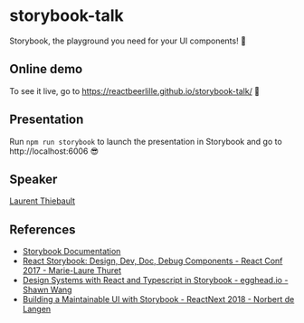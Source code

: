 # storybook-talk

Storybook, the playground you need for your UI components! 🎨

## Online demo

To see it live, go to https://reactbeerlille.github.io/storybook-talk/ 🎉

## Presentation

Run `npm run storybook` to launch the presentation in Storybook and go to http://localhost:6006 😎

## Speaker

[Laurent Thiebault](https://github.com/lauthieb)

## References

* [Storybook Documentation](https://storybook.js.org/docs/basics/introduction/)
* [React Storybook: Design, Dev, Doc, Debug Components - React Conf 2017 - Marie-Laure Thuret](https://www.youtube.com/watch?v=PF0Vi-iIyoo)
* [Design Systems with React and Typescript in Storybook - egghead.io - Shawn Wang](https://egghead.io/courses/design-systems-with-react-and-typescript-in-storybook)
* [Building a Maintainable UI with Storybook - ReactNext 2018 - Norbert de Langen](https://www.youtube.com/watch?v=9lQMmbITt0c)
